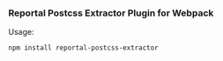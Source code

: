 ### Reportal Postcss Extractor Plugin for Webpack

Usage:

```bash
npm install reportal-postcss-extractor
```